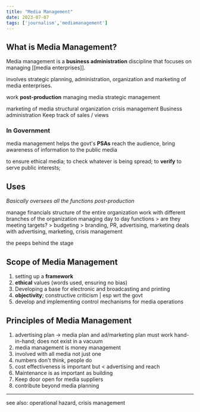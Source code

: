 ```yaml
---
title: "Media Management"
date: 2023-07-07
tags: ['journalism','mediamanagement']
---
```

## What is Media Management?

Media management is a **business administration** discipline that focuses on managing [[media enterprises]].

involves strategic planning, administration, organization and marketing of media enterprises. 

work **post-production**
managing media
strategic management

marketing of media
structural organization
crisis management
Business administration
Keep track of sales / views
### In Government
media management helps the govt's **PSAs** reach the audience,
bring awareness of information to the public media

to ensure ethical media; 
to check whatever is being spread; to **verify**
to serve public interests;
## Uses
*Basically oversees all the functions post-production* 

manage financials
structure of the entire organization 
work with different branches of the organization
managing day to day functions
	> are they meeting targets?
	> budgeting
	> branding, PR, advertising, marketing
deals with advertising, marketing, crisis management

the peeps behind the stage 

## Scope of Media Management
1. setting up a **framework**
2. **ethical** values (words used, ensuring no bias)
3. Developing a base for electronic and broadcasting and printing
4. **objectivity**; constructive criticism | esp wrt the govt 
5. develop and implementing control mechanisms for media operations
 
## Principles of Media Management
1. advertising plan -> media plan and ad/marketing plan must work hand-in-hand; does not exist in a vacuum 
2. media management is money management
3. involved with all media not just one
4. numbers don't think, people do  
5. cost effectiveness is important  but < advertising and reach
6. Maintenance is as important as building 
7. Keep door open for media suppliers
8. contribute beyond media planning


---
see also:
operational hazard, crisis management

